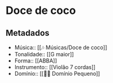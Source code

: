 # Doce de coco

## Metadados
- Música:: [[🎶 Músicas/Doce de coco]]
- Tonalidade:: [[G maior]]
- Forma:: [[ABBA]]
- Instrumento:: [[Violão 7 cordas]]
- Domínio:: [[🙇‍♂️ Domínio Pequeno]]